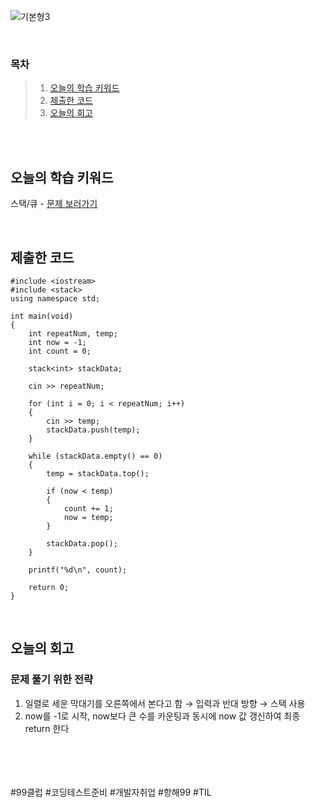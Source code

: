 ![기본형3](https://github.com/user-attachments/assets/83d5e35a-90af-4fce-8d1a-0e8267a043e0)

<br>

### 목차
> 1. [오늘의 학습 키워드](#오늘의-학습-키워드)
> 2. [제출한 코드](#제출한-코드)
> 3. [오늘의 회고](#오늘의-회고)

<br><br>

## 오늘의 학습 키워드
스택/큐 - [문제 보러가기](https://www.acmicpc.net/problem/17608)
  
<br>

## 제출한 코드
```
#include <iostream>
#include <stack>
using namespace std;

int main(void)
{
	int repeatNum, temp;
	int now = -1;
	int count = 0;

	stack<int> stackData;

	cin >> repeatNum;

	for (int i = 0; i < repeatNum; i++)
	{
		cin >> temp;
		stackData.push(temp);
	}

	while (stackData.empty() == 0)
	{
		temp = stackData.top();

		if (now < temp)
		{
			count += 1;
			now = temp;
		}

		stackData.pop();
	}

	printf("%d\n", count);

	return 0;
}
```

<br>

## 오늘의 회고
### 문제 풀기 위한 전략
1. 일렬로 세운 막대기를 오른쪽에서 본다고 함 → 입력과 반대 방향 → 스택 사용 <br>
2. now를 -1로 시작, now보다 큰 수를 카운팅과 동시에 now 값 갱신하여 최종 return 한다 <br>


<br>    
<br>
<br>
<br>
#99클럽 #코딩테스트준비 #개발자취업 #항해99 #TIL
